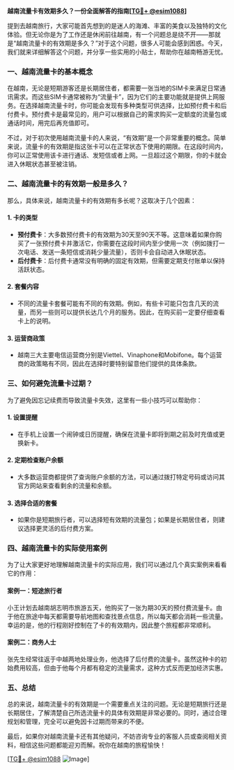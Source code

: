 **越南流量卡有效期多久？一份全面解答的指南[[TG💪+ @esim1088](https://t.me/s/esim1088)]**

提到去越南旅行，大家可能首先想到的是迷人的海滩、丰富的美食以及独特的文化体验。但无论你是为了工作还是休闲前往越南，有一个问题总是绕不开——那就是“越南流量卡的有效期是多久？”对于这个问题，很多人可能会感到困惑。今天，我们就来详细解答这个问题，并分享一些实用的小贴士，帮助你在越南畅游无忧。

### 一、越南流量卡的基本概念

在越南，无论是短期游客还是长期居住者，都需要一张当地的SIM卡来满足日常通讯需求。而这些SIM卡通常被称为“流量卡”，因为它们的主要功能就是提供上网服务。在选择越南流量卡时，你可能会发现有多种类型可供选择，比如预付费卡和后付费卡。预付费卡是最常见的，用户可以根据自己的需求购买一定额度的流量包或通话时间，用完后再充值即可。

不过，对于初次使用越南流量卡的人来说，“有效期”是一个非常重要的概念。简单来说，流量卡的有效期是指这张卡可以在正常状态下使用的期限。在这段时间内，你可以正常使用该卡进行通话、发短信或者上网。一旦超过这个期限，你的卡就会进入休眠状态甚至被注销。

### 二、越南流量卡的有效期一般是多久？

那么，具体来说，越南流量卡的有效期有多长呢？这取决于几个因素：

#### 1. **卡的类型**
   - **预付费卡**：大多数预付费卡的有效期为30天至90天不等。这意味着如果你购买了一张预付费卡并激活它，你需要在这段时间内至少使用一次（例如拨打一次电话、发送一条短信或消耗少量流量），否则卡会自动进入休眠状态。
   - **后付费卡**：后付费卡通常没有明确的固定有效期，但需要定期支付账单以保持活跃状态。

#### 2. **套餐内容**
   - 不同的流量卡套餐可能有不同的有效期。例如，有些卡可能只包含几天的流量，而另一些则可以提供长达几个月的服务。因此，在购买前一定要仔细查看卡上的说明。

#### 3. **运营商政策**
   - 越南三大主要电信运营商分别是Viettel、Vinaphone和Mobifone。每个运营商的政策略有不同，因此在选择时要特别留意他们提供的具体条款。

### 三、如何避免流量卡过期？

为了避免因忘记续费而导致流量卡失效，这里有一些小技巧可以帮助你：

#### 1. **设置提醒**
   - 在手机上设置一个闹钟或日历提醒，确保在流量卡即将到期之前及时充值或更换新卡。

#### 2. **定期检查账户余额**
   - 大多数运营商都提供了查询账户余额的方法，可以通过拨打特定号码或访问其官方网站来查看剩余的流量和余额。

#### 3. **选择合适的套餐**
   - 如果你是短期旅行者，可以选择短有效期的流量包；如果是长期居住者，则建议选择更灵活的后付费方案。

### 四、越南流量卡的实际使用案例

为了让大家更好地理解越南流量卡的实际应用，我们可以通过几个真实案例来看看它的作用：

#### 案例一：短途旅行者
小王计划去越南胡志明市旅游五天，他购买了一张为期30天的预付费流量卡。由于他在旅途中每天都需要导航地图和查找景点信息，所以每天都会消耗一些流量。幸运的是，他的行程刚好控制在了卡的有效期内，因此整个旅程都非常顺利。

#### 案例二：商务人士
张先生经常往返于中越两地处理业务，他选择了后付费的流量卡。虽然这种卡的初始费用较高，但由于他每个月都有稳定的流量需求，这种方式反而更加经济实惠。

### 五、总结

总的来说，越南流量卡的有效期是一个需要重点关注的问题。无论是短期旅行还是长期居住，了解清楚自己所选流量卡的具体有效期是非常必要的。同时，通过合理规划和管理，完全可以避免因卡过期而带来的不便。

最后，如果你对越南流量卡还有其他疑问，不妨咨询专业的客服人员或查阅相关资料，相信这些问题都能迎刃而解。祝你在越南的旅程愉快！

[[TG💪+ @esim1088](https://t.me/s/esim1088) ![Image](https://i.postimg.cc/4NQfJmqS/Snipaste-2025-05-13-00-14-12.png)]